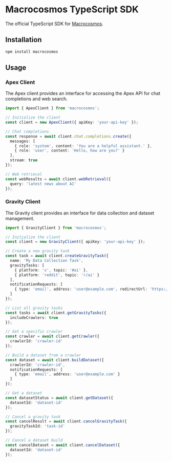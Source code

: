 # Macrocosmos TypeScript SDK

The official TypeScript SDK for [Macrocosmos](https://www.macrocosmos.ai/).

## Installation

```bash
npm install macrocosmos
```

## Usage

### Apex Client

The Apex client provides an interface for accessing the Apex API for chat completions and web search.

```typescript
import { ApexClient } from 'macrocosmos';

// Initialize the client
const client = new ApexClient({ apiKey: 'your-api-key' });

// Chat completions
const response = await client.chat.completions.create({
  messages: [
    { role: 'system', content: 'You are a helpful assistant.' },
    { role: 'user', content: 'Hello, how are you?' }
  ],
  stream: true
});

// Web retrieval
const webResults = await client.webRetrieval({
  query: 'latest news about AI'
});
```

### Gravity Client

The Gravity client provides an interface for data collection and dataset management.

```typescript
import { GravityClient } from 'macrocosmos';

// Initialize the client
const client = new GravityClient({ apiKey: 'your-api-key' });

// Create a new gravity task
const task = await client.createGravityTask({
  name: 'My Data Collection Task',
  gravityTasks: [
    { platform: 'x', topic: '#ai' },
    { platform: 'reddit', topic: 'r/ai' }
  ],
  notificationRequests: [
    { type: 'email', address: 'user@example.com', redirectUrl: 'https://example.com/datasets' }
  ]
});

// List all gravity tasks
const tasks = await client.getGravityTasks({
  includeCrawlers: true
});

// Get a specific crawler
const crawler = await client.getCrawler({
  crawlerId: 'crawler-id'
});

// Build a dataset from a crawler
const dataset = await client.buildDataset({
  crawlerId: 'crawler-id',
  notificationRequests: [
    { type: 'email', address: 'user@example.com' }
  ]
});

// Get a dataset
const datasetStatus = await client.getDataset({
  datasetId: 'dataset-id'
});

// Cancel a gravity task
const cancelResult = await client.cancelGravityTask({
  gravityTaskId: 'task-id'
});

// Cancel a dataset build
const cancelDataset = await client.cancelDataset({
  datasetId: 'dataset-id'
});
```
